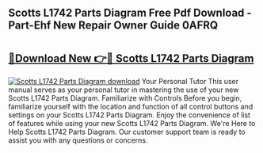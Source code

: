 ## Scotts L1742 Parts Diagram Free Pdf Download - Part-Ehf New Repair Owner Guide 0AFRQ

# <h2><a href="http://dfh5xxa.blite.top/?on=Scotts+L1742+Parts+Diagram">🔗Download New 👉🔴 Scotts L1742 Parts Diagram</a></h2>

[![Scotts L1742 Parts Diagram download](https://i.imgur.com/lujVjoI.png)](http://dfh5xxa.blite.top/?on=Scotts+L1742+Parts+Diagram)
Your Personal Tutor This user manual serves as your personal tutor in mastering the use of your new Scotts L1742 Parts Diagram. Familiarize with Controls Before you begin, familiarize yourself with the location and function of all control buttons and settings on your Scotts L1742 Parts Diagram. Enjoy the convenience of list of features while using your new Scotts L1742 Parts Diagram. We're Here to Help Scotts L1742 Parts Diagram. Our customer support team is ready to assist you with any questions or concerns.
